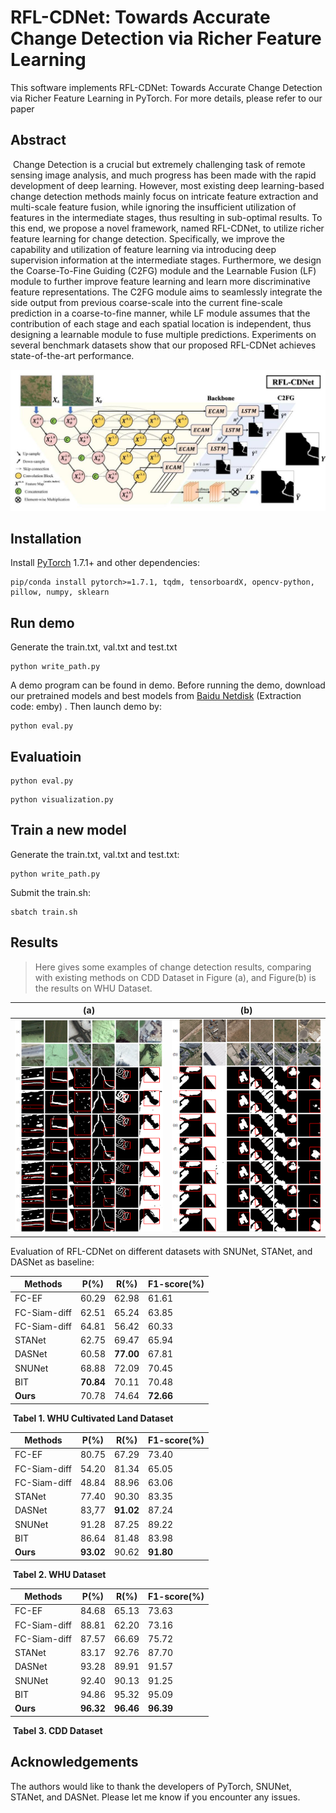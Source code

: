 # **RFL-CDNet: Towards Accurate** Change Detection via Richer Feature Learning

This software implements RFL-CDNet: Towards Accurate Change Detection via Richer Feature Learning in PyTorch. For more details, please refer to our paper 

## Abstract

​    Change Detection is a crucial but extremely challenging task of remote sensing image analysis, and much progress has been made with the rapid development of deep learning. However, most existing deep learning-based change detection methods mainly focus on intricate feature extraction and multi-scale feature fusion, while ignoring the insufficient utilization of features in the intermediate stages, thus resulting in sub-optimal results. To this end, we propose a novel framework, named RFL-CDNet, to utilize richer feature learning for change detection. Specifically, we improve the capability and utilization of feature learning via introducing deep supervision information at the intermediate stages. Furthermore, we design the Coarse-To-Fine Guiding (C2FG) module and the Learnable Fusion (LF) module to further improve feature learning and learn more discriminative feature representations. The C2FG module aims to seamlessly integrate the side output from previous coarse-scale into the current fine-scale prediction in a coarse-to-fine manner, while LF module assumes that the contribution of each stage and each spatial location is independent, thus designing a learnable module to fuse multiple predictions. Experiments on several benchmark datasets show that our proposed RFL-CDNet achieves state-of-the-art performance.

![image-20230828104853096](./RFL-CDNet-main/image/architecture_of_model.png)

## Installation

Install [PyTorch](http://pytorch.org/) 1.7.1+ and other dependencies:

```
pip/conda install pytorch>=1.7.1, tqdm, tensorboardX, opencv-python, pillow, numpy, sklearn
```

## Run demo

Generate the train.txt, val.txt and test.txt

```
python write_path.py
```

A demo program can be found in demo. Before running the demo, download our pretrained models and best models from [Baidu Netdisk](https://pan.baidu.com/s/1k_FPHtNttV2mBsJ-M0ukRw?pwd=emby ) (Extraction code: emby) . Then launch demo by:

```
python eval.py
```

## Evaluatioin

```
python eval.py
```

```
python visualization.py
```

## Train a new model

Generate the train.txt, val.txt and test.txt:

```
python write_path.py
```

Submit the train.sh:

```
sbatch train.sh
```

## Results

>  Here gives some examples of change detection results, comparing with existing methods on CDD Dataset in Figure (a), and Figure(b) is the results on WHU Dataset.  

|           (a)           |           (b)           |
| :---------------------: | :---------------------: |
| ![CDD](./RFL-CDNet-main/image/CDD.png) | ![WHU](./RFL-CDNet-main/image/WHU.png) |

Evaluation of RFL-CDNet on different datasets with SNUNet, STANet, and DASNet as baseline:

| Methods      | P(%)      | R(%)      | F1-score(%) |
| ------------ | --------- | --------- | ----------- |
| FC-EF        | 60.29     | 62.98     | 61.61       |
| FC-Siam-diff | 62.51     | 65.24     | 63.85       |
| FC-Siam-diff | 64.81     | 56.42     | 60.33       |
| STANet       | 62.75     | 69.47     | 65.94       |
| DASNet       | 60.58     | **77.00**     | 67.81       |
| SNUNet       | 68.88     | 72.09     | 70.45       |
| BIT          | **70.84**     | 70.11     | 70.48       |
| **Ours**     | 70.78 | 74.64 | **72.66**   |

​                                                            **Tabel 1. WHU Cultivated Land Dataset** 

| Methods      | P(%)      | R(%)      | F1-score(%) |
| ------------ | --------- | --------- | ----------- |
| FC-EF        | 80.75     | 67.29     | 73.40       |
| FC-Siam-diff | 54.20     | 81.34     | 65.05       |
| FC-Siam-diff | 48.84     | 88.96     | 63.06       |
| STANet       | 77.40     | 90.30     | 83.35       |
| DASNet       | 83,77     | **91.02**     | 87.24       |
| SNUNet       | 91.28     | 87.25     | 89.22       |
| BIT          | 86.64     | 81.48     | 83.98       |
| **Ours**     | **93.02** | 90.62 | **91.80**   |

​                                                                             **Tabel 2. WHU Dataset** 

| Methods      | P(%)      | R(%)      | F1-score(%) |
| ------------ | --------- | --------- | ----------- |
| FC-EF        | 84.68     | 65.13     | 73.63       |
| FC-Siam-diff | 88.81     | 62.20     | 73.16       |
| FC-Siam-diff | 87.57     | 66.69     | 75.72       |
| STANet       | 83.17     | 92.76     | 87.70       |
| DASNet       | 93.28     | 89.91     | 91.57       |
| SNUNet       | 92.40     | 90.13     | 91.25       |
| BIT          | 94.86     | 95.32     | 95.09       |
| **Ours**     | **96.32** | **96.46** | **96.39**   |

​																	**Tabel 3. CDD Dataset** 

## Acknowledgements

The authors would like to thank the developers of PyTorch, SNUNet, STANet, and DASNet. 
Please let me know if you encounter any issues.

